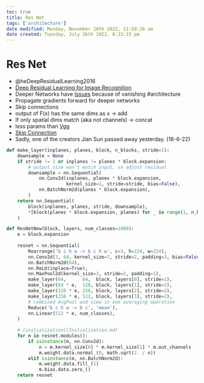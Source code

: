 ```yaml
---
toc: true
title: Res Net
tags: ['architecture']
date modified: Monday, November 28th 2022, 11:50:26 am
date created: Tuesday, July 26th 2022, 8:33:15 pm
---
```


# Res Net
- @heDeepResidualLearning2016
- [Deep Residual Learning for Image Recognition](https://arxiv.org/abs/1512.03385)
- Deeper Networks have [Issues](Issues.md) because of vanishing #architecture
- Propagate gradients forward for deeper networks
- Skip connections
- output of F(x) has the same dims as x -> add
- If only spatial dims match (aka not channels) -> concat
- less params than [Vgg](Vgg.md)
- [Skip Connection](Skip%20Connection.md)
- Sadly, one of the creators Jian Sun passed away yesterday. (16-6-22)

```python
def make_layer(inplanes, planes, block, n_blocks, stride=1):
    downsample = None
    if stride != 1 or inplanes != planes * block.expansion:
        # output size won't match input, so adjust residual
        downsample = nn.Sequential(
            nn.Conv2d(inplanes, planes * block.expansion,
                      kernel_size=1, stride=stride, bias=False),
            nn.BatchNorm2d(planes * block.expansion),
        )
    return nn.Sequential(
        block(inplanes, planes, stride, downsample),
        *[block(planes * block.expansion, planes) for _ in range(1, n_blocks)]
    )

def ResNetNew(block, layers, num_classes=1000):    
    e = block.expansion
    
    resnet = nn.Sequential(
        Rearrange('b c h w -> b c h w', c=3, h=224, w=224),
        nn.Conv2d(3, 64, kernel_size=7, stride=2, padding=3, bias=False),
        nn.BatchNorm2d(64),
        nn.ReLU(inplace=True),
        nn.MaxPool2d(kernel_size=3, stride=2, padding=1),
        make_layer(64,      64,  block, layers[0], stride=1),
        make_layer(64 * e,  128, block, layers[1], stride=2),
        make_layer(128 * e, 256, block, layers[2], stride=2),
        make_layer(256 * e, 512, block, layers[3], stride=2),
        # combined AvgPool and view in one averaging operation
        Reduce('b c h w -> b c', 'mean'),
        nn.Linear(512 * e, num_classes),
    )
    
    # [initialization](Initialization.md)
    for m in resnet.modules():
        if isinstance(m, nn.Conv2d):
            n = m.kernel_size[0] * m.kernel_size[1] * m.out_channels
            m.weight.data.normal_(0, math.sqrt(2. / n))
        elif isinstance(m, nn.BatchNorm2d):
            m.weight.data.fill_(1)
            m.bias.data.zero_()
    return resnet
```



